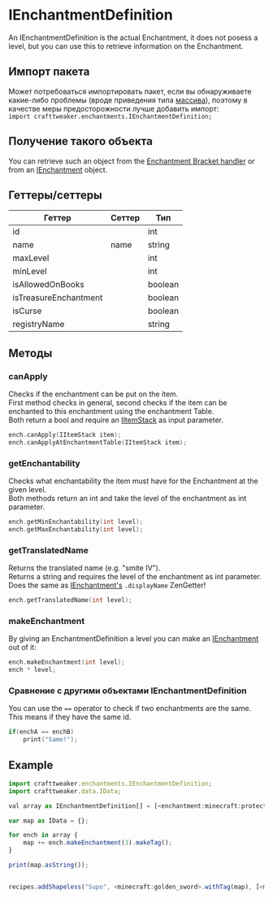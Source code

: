 # IEnchantmentDefinition

An IEnchantmentDefinition is the actual Enchantment, it does not posess a level, but you can use this to retrieve information on the Enchantment.

## Импорт пакета

Может потребоваться импортировать пакет, если вы обнаруживаете какие-либо проблемы (вроде приведения типа [массива](/AdvancedFunctions/Arrays_and_Loops/)), поэтому в качестве меры предосторожности лучше добавить импорт:  
`import crafttweaker.enchantments.IEnchantmentDefinition;`

## Получение такого объекта

You can retrieve such an object from the [Enchantment Bracket handler](/Vanilla/Brackets/Bracket_Enchantment/) or from an [IEnchantment](/Vanilla/Enchantments/IEnchantment/) object.

## Геттеры/сеттеры

| Геттер                | Сеттер | Тип     |
| --------------------- | ------ | ------- |
| id                    |        | int     |
| name                  | name   | string  |
| maxLevel              |        | int     |
| minLevel              |        | int     |
| isAllowedOnBooks      |        | boolean |
| isTreasureEnchantment |        | boolean |
| isCurse               |        | boolean |
| registryName          |        | string  |

## Методы

### canApply

Checks if the enchantment can be put on the item.  
First method checks in general, second checks if the item can be enchanted to this enchantment using the enchantment Table.  
Both return a bool and require an [IItemStack](/Vanilla/Items/IItemStack/) as input parameter.

```objectivec
ench.canApply(IItemStack item);
ench.canApplyAtEnchantmentTable(IItemStack item);
```

### getEnchantability

Checks what enchantability the item must have for the Enchantment at the given level.  
Both methods return an int and take the level of the enchantment as int parameter.

```objectivec
ench.getMinEnchantability(int level);
ench.getMaxEnchantability(int level);
```

### getTranslatedName

Returns the translated name (e.g. "smite IV").  
Returns a string and requires the level of the enchantment as int parameter.  
Does the same as [IEnchantment's](/Vanilla/Enchantments/IEnchantment/) `.displayName` ZenGetter!

```objectivec
ench.getTranslatedName(int level);
```

### makeEnchantment

By giving an EnchantmentDefinition a level you can make an [IEnchantment](/Vanilla/Enchantments/IEnchantment/) out of it:

```objectivec
ench.makeEnchantment(int level);
ench * level;
```

### Сравнение с другими объектами IEnchantmentDefinition

You can use the `==` operator to check if two enchantments are the same.  
This means if they have the same id.

```objectivec
if(enchA == enchB)
    print("Same!");
```

## Example

```javascript
import crafttweaker.enchantments.IEnchantmentDefinition;
import crafttweaker.data.IData;

val array as IEnchantmentDefinition[] = [<enchantment:minecraft:protection>,<enchantment:minecraft:fire_protection>,<enchantment:minecraft:feather_falling>,<enchantment:minecraft:blast_protection>,<enchantment:minecraft:projectile_protection>,<enchantment:minecraft:respiration>,<enchantment:minecraft:aqua_affinity>];

var map as IData = {};

for ench in array {
    map += ench.makeEnchantment(3).makeTag();
}

print(map.asString());


recipes.addShapeless("Supo", <minecraft:golden_sword>.withTag(map), [<minecraft:iron_sword>, <minecraft:golden_sword>]);

```